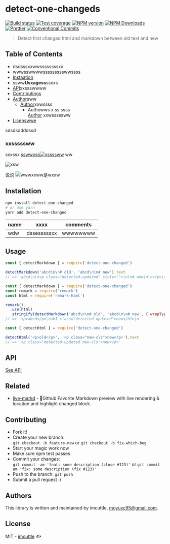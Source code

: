 # detect-one-changeds

[![Build status](https://img.shields.io/travis/imcuttle/detect-one-changed/master.svg?style=flat-square)](https://travis-ci.org/imcuttle/detect-one-changed)
[![Test coverage](https://img.shields.io/codecov/c/github/imcuttle/detect-one-changed.svg?style=flat-square)](https://codecov.io/github/imcuttle/detect-one-changed?branch=master)
[![NPM version](https://img.shields.io/npm/v/detect-one-changed.svg?style=flat-square)](https://www.npmjs.com/package/detect-one-changed)
[![NPM Downloads](https://img.shields.io/npm/dm/detect-one-changed.svg?style=flat-square&maxAge=43200)](https://www.npmjs.com/package/detect-one-changed)
[![Prettier](https://img.shields.io/badge/code_style-prettier-ff69b4.svg?style=flat-square)](https://prettier.io/)
[![Conventional Commits](https://img.shields.io/badge/Conventional%20Commits-1.0.0-yellow.svg?style=flat-square)](https://conventionalcommits.org)

> Detect first changed html and markdown between old text and new

## Table of Contents

<!-- toc -->

- dsdsssxxwwssssssssxx
- wwwsswwwwssssssssswwssss
- [Instaation](#installatison)
- ssww**Usxagess**ssxxs
- [API](#api)xxssswwww
- [Contributings](#xcontributing)
- [Author](#authors)sww
  - [Author](#authors)xxwssss
    - Authowws x ss ssss  
      [Author](#authors) xxwsssssww
- [Licenswwe](#xlicensxe)

sdsdsddddssd

<!-- tocstop -->

### xxsssssww

sxxssx [sswwxss![xssssww](https://i.loli.net/2018/10/30/5bd837100d978.png)](https://ssxs) ww

![xsw](https://i.loli.net/2018/10/30/5bd837100d978.png)

说说 ![wwwxxww是wxxw](https://i.loli.net/2018/10/30/5bd837100d978.png)

## Installation

```bash
npm install detect-one-changed
# or use yarn
yarn add detect-one-changed
```

| name | xxxx        | comments |
| ---- | ----------- | -------- |
| wdw  | dssesssssxx | wwwwwwww |

## Usage

```javascript
const { detectMarkdown } = require('detect-one-changed')

detectMarkdown('abcd\n\n# old', 'abcd\n\n# new').text
// => 'abcd\n\n<p class="detected-updated" style="">\n\n# new\n\n</p>\n'
```

```javascript
const { detectMarkdown } = require('detect-one-changed')
const remark = require('remark')
const html = require('remark-html')

remark()
  .use(html)
  .stringify(detectMarkdown('abcd\n\n# old', 'abcd\n\n# new', { wrapType: 'ast' }).ast)
// => '<p>abcd</p>\n<h1 class="detected-updated">new</h1>\n'
```

```javascript
const { detectHtml } = require('detect-one-changed')

detectHtml('<p>old</p>', '<p class="new-cls">new</p>').text
// => '<p class="detected-updated new-cls">new</p>'
```

## API

[See API](./docs/api.md)

## Related

- [live-markd](https://github.com/imcuttle/live-markd) - 📝Github Favorite Markdown preview with live rendering & location and highlight changed block.

## Contributing

- Fork it!
- Create your new branch:  
  `git checkout -b feature-new` or `git checkout -b fix-which-bug`
- Start your magic work now
- Make sure npm test passes
- Commit your changes:  
  `git commit -am 'feat: some description (close #123)'` or `git commit -am 'fix: some description (fix #123)'`
- Push to the branch: `git push`
- Submit a pull request :)

## Authors

This library is written and maintained by imcuttle, <a href="mailto:moyuyc95@gmail.com">moyuyc95@gmail.com</a>.

## License

MIT - [imcuttle](https://github.com/imcuttle) 🐟

